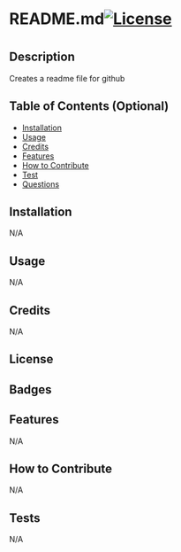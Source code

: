 # README.md[![License](https://img.shields.io/badge/License-Apache_2.0-blue.svg)](https://opensource.org/licenses/Apache-2.0)

  # <Your-Project-Title>

  ## Description
  
 Creates a readme file for github
   
  ## Table of Contents (Optional)
  
  - [Installation](#installation)
  - [Usage](#usage)
  - [Credits](#credits)
  - [Features](#features)
  - [How to Contribute](#how-to-contribute)
  - [Test](#test)
  - [Questions](#questions)

  ## Installation
  
  N/A
  
  ## Usage
  
  N/A

  ## Credits
  
  N/A
  
  ## License
  
 
  ## Badges
  

  ## Features
  
  N/A
  
  ## How to Contribute
  
  N/A
  
  ## Tests
  
  N/A

